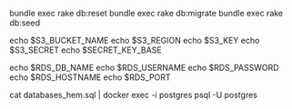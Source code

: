 bundle exec rake db:reset
bundle exec rake db:migrate
bundle exec rake db:seed

echo $S3_BUCKET_NAME
echo $S3_REGION
echo $S3_KEY
echo $S3_SECRET
echo $SECRET_KEY_BASE

echo $RDS_DB_NAME 
echo $RDS_USERNAME
echo $RDS_PASSWORD
echo $RDS_HOSTNAME
echo $RDS_PORT

cat databases_hem.sql | docker exec -i postgres psql -U postgres